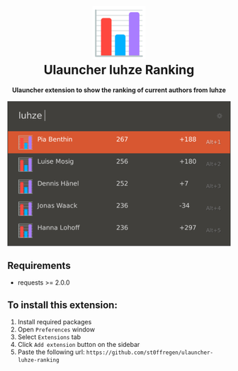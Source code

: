 <!--suppress HtmlDeprecatedAttribute -->
<h1 align="center">
    <img alt="Ulauncher luhze Ranking Logo" src="https://raw.githubusercontent.com/st0ffregen/ulauncher-luhze-ranking/main/images/icon.png?sanitize=true" width=120>
    <br>
  Ulauncher luhze Ranking
</h1>


<h4 align="center">
    Ulauncher extension to show the ranking of current authors from luhze
    <br><br>
    <img alt="Ulauncher luhze Ranking Demo Picture" src="https://raw.githubusercontent.com/st0ffregen/ulauncher-luhze-ranking/main/images/demo.png?sanitize=true">
    <br>
</h4>

## Requirements
- requests >= 2.0.0

## To install this extension:

1. Install required packages
2. Open `Preferences` window
3. Select `Extensions` tab
4. Click `Add extension` button on the sidebar
5. Paste the following url: `https://github.com/st0ffregen/ulauncher-luhze-ranking`